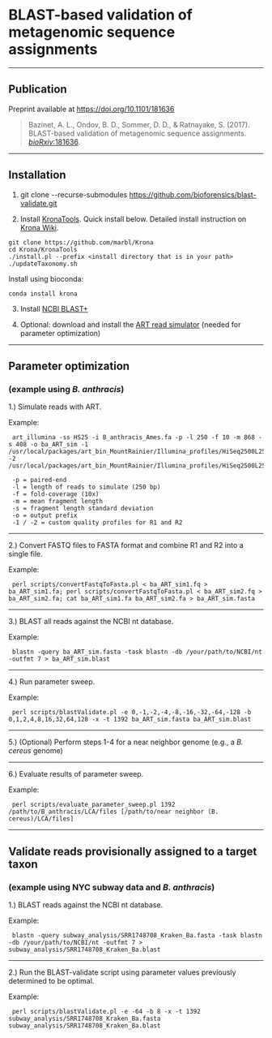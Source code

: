 # BLAST-based validation of metagenomic sequence assignments

----
## Publication

Preprint available at <https://doi.org/10.1101/181636>

> Bazinet, A. L., Ondov, B. D., Sommer, D. D., & Ratnayake, S. (2017). BLAST-based validation of metagenomic sequence assignments. [_bioRxiv_:181636](https://doi.org/10.1101/181636).


----
## Installation
1. git clone --recurse-submodules https://github.com/bioforensics/blast-validate.git

2. Install [KronaTools](https://github.com/marbl/Krona). Quick install below. Detailed install instruction on [Krona Wiki](https://github.com/marbl/Krona/wiki/KronaTools). 
```
git clone https://github.com/marbl/Krona
cd Krona/KronaTools
./install.pl --prefix <install directory that is in your path>
./updateTaxonomy.sh
```
Install using bioconda:
```
conda install krona
```


3. Install [NCBI BLAST+](https://ftp.ncbi.nlm.nih.gov/blast/executables/blast+/LATEST/)

4. Optional: download and install the [ART read simulator](https://omictools.com/art-tool) (needed for parameter optimization)


----
## Parameter optimization
### (example using *B. anthracis*)

1.) Simulate reads with ART.

Example:

     art_illumina -ss HS25 -i B_anthracis_Ames.fa -p -l 250 -f 10 -m 868 -s 408 -o ba_ART_sim -1 /usr/local/packages/art_bin_MountRainier/Illumina_profiles/HiSeq2500L250R1.txt -2 /usr/local/packages/art_bin_MountRainier/Illumina_profiles/HiSeq2500L250R2.txt

     -p = paired-end  
     -l = length of reads to simulate (250 bp)  
     -f = fold-coverage (10x)  
     -m = mean fragment length  
     -s = fragment length standard deviation  
     -o = output prefix  
     -1 / -2 = custom quality profiles for R1 and R2

**************************************************

2.) Convert FASTQ files to FASTA format and combine R1 and R2 into a single file.

Example:

     perl scripts/convertFastqToFasta.pl < ba_ART_sim1.fq > ba_ART_sim1.fa; perl scripts/convertFastqToFasta.pl < ba_ART_sim2.fq > ba_ART_sim2.fa; cat ba_ART_sim1.fa ba_ART_sim2.fa > ba_ART_sim.fasta

**************************************************

3.) BLAST all reads against the NCBI nt database.

Example:

     blastn -query ba_ART_sim.fasta -task blastn -db /your/path/to/NCBI/nt -outfmt 7 > ba_ART_sim.blast

**************************************************

4.) Run parameter sweep.

Example:

     perl scripts/blastValidate.pl -e 0,-1,-2,-4,-8,-16,-32,-64,-128 -b 0,1,2,4,8,16,32,64,128 -x -t 1392 ba_ART_sim.fasta ba_ART_sim.blast

**************************************************

5.) (Optional) Perform steps 1-4 for a near neighbor genome (e.g., a *B. cereus* genome)

**************************************************

6.) Evaluate results of parameter sweep.

Example:

     perl scripts/evaluate_parameter_sweep.pl 1392 /path/to/B_anthracis/LCA/files [/path/to/near neighbor (B. cereus)/LCA/files]


----
## Validate reads provisionally assigned to a target taxon
### (example using NYC subway data and *B. anthracis*)

1.) BLAST reads against the NCBI nt database.

Example:

     blastn -query subway_analysis/SRR1748708_Kraken_Ba.fasta -task blastn -db /your/path/to/NCBI/nt -outfmt 7 > subway_analysis/SRR1748708_Kraken_Ba.blast

**************************************************

2.) Run the BLAST-validate script using parameter values previously determined to be optimal.

Example:

     perl scripts/blastValidate.pl -e -64 -b 8 -x -t 1392 subway_analysis/SRR1748708_Kraken_Ba.fasta subway_analysis/SRR1748708_Kraken_Ba.blast
